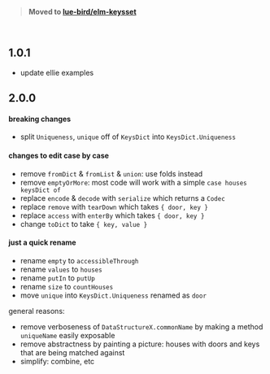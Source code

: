 > **Moved to [lue-bird/elm-keysset](https://package.elm-lang.org/packages/lue-bird/elm-keysset/latest/)**

&nbsp;

## 1.0.1

- update ellie examples

## 2.0.0

#### breaking changes

- split `Uniqueness`, `unique` off of `KeysDict` into `KeysDict.Uniqueness`

#### changes to edit case by case

- remove `fromDict` & `fromList` & `union`: use folds instead
- remove `emptyOrMore`: most code will work with a simple `case houses keysDict of`
- replace `encode` & `decode` with `serialize` which returns a `Codec`
- replace `remove` with `tearDown` which takes `{ door, key }`
- replace `access` with `enterBy` which takes `{ door, key }`
- change `toDict` to take `{ key, value }`

#### just a quick rename

- rename `empty` to `accessibleThrough`
- rename `values` to `houses`
- rename `putIn` to `putUp`
- rename `size` to `countHouses`
- move `unique` into `KeysDict.Uniqueness` renamed as `door`

general reasons:
- remove verboseness of `DataStructureX.commonName` by making a method `uniqueName` easily exposable
- remove abstractness by painting a picture: houses with doors and keys that are being matched against
- simplify: combine, etc
